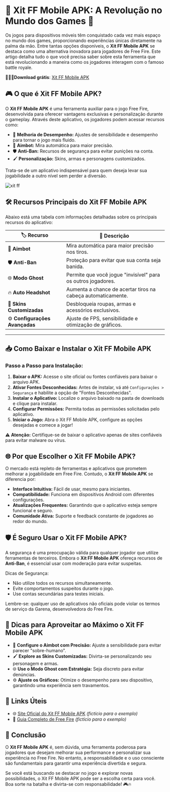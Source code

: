 # 🌟 Xit FF Mobile APK: A Revolução no Mundo dos Games 🌟

Os jogos para dispositivos móveis têm conquistado cada vez mais espaço no mundo dos games, proporcionando experiências únicas diretamente na palma da mão. Entre tantas opções disponíveis, o **Xit FF Mobile APK** se destaca como uma alternativa inovadora para jogadores de Free Fire. Este artigo detalha tudo o que você precisa saber sobre esta ferramenta que está revolucionando a maneira como os jogadores interagem com o famoso battle royale.

🌸🌸🌸**Download grátis**: [Xit FF Mobile APK](https://apkbine.com/pt/)

## 🎮 O que é Xit FF Mobile APK?

O **Xit FF Mobile APK** é uma ferramenta auxiliar para o jogo Free Fire, desenvolvida para oferecer vantagens exclusivas e personalização durante o gameplay. Através deste aplicativo, os jogadores podem acessar recursos como:

- 🚀 **Melhoria de Desempenho:** Ajustes de sensibilidade e desempenho para tornar o jogo mais fluido.
- 🎯 **Aimbot:** Mira automática para maior precisão.
- 🛡️ **Anti-Ban:** Recursos de segurança para evitar punições na conta.
- 🖌️ **Personalização:** Skins, armas e personagens customizados.

Trata-se de um aplicativo indispensável para quem deseja levar sua jogabilidade a outro nível sem perder a diversão.

![xit ff](https://github.com/user-attachments/assets/3f17a007-efaf-42bf-af6e-0b860bfa4525)


## 🛠️ Recursos Principais do Xit FF Mobile APK

Abaixo está uma tabela com informações detalhadas sobre os principais recursos do aplicativo:

| 🏷️ **Recurso**          | 📜 **Descrição**                                                                       |
|--------------------------|---------------------------------------------------------------------------------------|
| 🎯 **Aimbot**           | Mira automática para maior precisão nos tiros.                                       |
| 🛡️ **Anti-Ban**         | Proteção para evitar que sua conta seja banida.                                      |
| 🌐 **Modo Ghost**       | Permite que você jogue "invisível" para os outros jogadores.                         |
| 🔥 **Auto Headshot**    | Aumenta a chance de acertar tiros na cabeça automaticamente.                         |
| 🎨 **Skins Customizadas**| Desbloqueia roupas, armas e acessórios exclusivos.                                    |
| ⚙️ **Configurações Avançadas** | Ajuste de FPS, sensibilidade e otimização de gráficos.                         |

---

## 📥 Como Baixar e Instalar o Xit FF Mobile APK

### Passo a Passo para Instalação:

1. **Baixar o APK:** Acesse o site oficial ou fontes confiáveis para baixar o arquivo APK.
2. **Ativar Fontes Desconhecidas:** Antes de instalar, vá até `Configurações > Segurança` e habilite a opção de "Fontes Desconhecidas".
3. **Instalar o Aplicativo:** Localize o arquivo baixado na pasta de downloads e clique para instalar.
4. **Configurar Permissões:** Permita todas as permissões solicitadas pelo aplicativo.
5. **Iniciar o Jogo:** Abra o Xit FF Mobile APK, configure as opções desejadas e comece a jogar!

⚠️ **Atenção:** Certifique-se de baixar o aplicativo apenas de sites confiáveis para evitar malware ou vírus.

## 🌐 Por que Escolher o Xit FF Mobile APK?

O mercado está repleto de ferramentas e aplicativos que prometem melhorar a jogabilidade em Free Fire. Contudo, o **Xit FF Mobile APK** se diferencia por:

- **Interface Intuitiva:** Fácil de usar, mesmo para iniciantes.
- **Compatibilidade:** Funciona em dispositivos Android com diferentes configurações.
- **Atualizações Frequentes:** Garantindo que o aplicativo esteja sempre funcional e seguro.
- **Comunidade Ativa:** Suporte e feedback constante de jogadores ao redor do mundo.

## 🛡️ É Seguro Usar o Xit FF Mobile APK?

A segurança é uma preocupação válida para qualquer jogador que utilize ferramentas de terceiros. Embora o **Xit FF Mobile APK** ofereça recursos de **Anti-Ban**, é essencial usar com moderação para evitar suspeitas.

Dicas de Segurança:

- Não utilize todos os recursos simultaneamente.
- Evite comportamentos suspeitos durante o jogo.
- Use contas secundárias para testes iniciais.

Lembre-se: qualquer uso de aplicativos não oficiais pode violar os termos de serviço da Garena, desenvolvedora do Free Fire.

## 🚀 Dicas para Aproveitar ao Máximo o Xit FF Mobile APK

- 🎯 **Configure o Aimbot com Precisão:** Ajuste a sensibilidade para evitar parecer "sobre-humano".
- 🖌️ **Explore as Skins Customizadas:** Divirta-se personalizando seu personagem e armas.
- 🌐 **Use o Modo Ghost com Estratégia:** Seja discreto para evitar denúncias.
- ⚙️ **Ajuste os Gráficos:** Otimize o desempenho para seu dispositivo, garantindo uma experiência sem travamentos.

## 🔗 Links Úteis

- 🌐 [Site Oficial do Xit FF Mobile APK](https://www.xitffmobileapk.com) *(fictício para o exemplo)*
- 📖 [Guia Completo de Free Fire](https://www.guiafreefire.com) *(fictício para o exemplo)*

## 🌟 Conclusão

O **Xit FF Mobile APK** é, sem dúvida, uma ferramenta poderosa para jogadores que desejam melhorar sua performance e personalizar sua experiência no Free Fire. No entanto, a responsabilidade e o uso consciente são fundamentais para garantir uma experiência divertida e segura.

Se você está buscando se destacar no jogo e explorar novas possibilidades, o Xit FF Mobile APK pode ser a escolha certa para você. Boa sorte na batalha e divirta-se com responsabilidade! 🎮🔥
